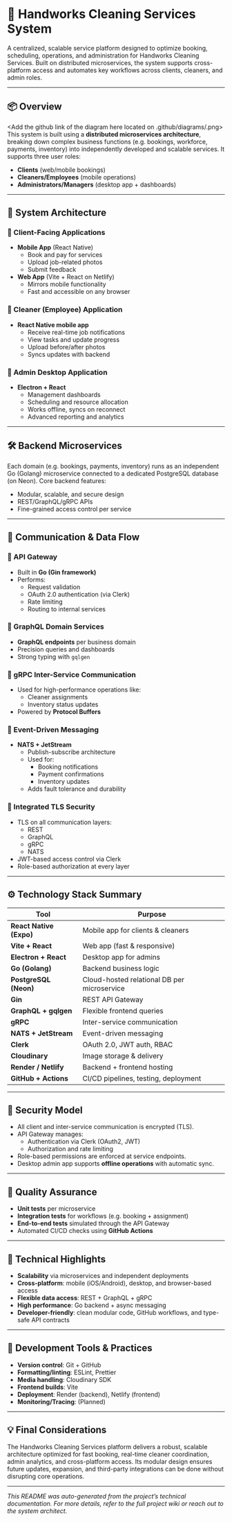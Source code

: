 # 🧹 Handworks Cleaning Services System

A centralized, scalable service platform designed to optimize booking, scheduling, operations, and administration for Handworks Cleaning Services. Built on distributed microservices, the system supports cross-platform access and automates key workflows across clients, cleaners, and admin roles.

---

## 📦 Overview

<Add the github link of the diagram here located on .github/diagrams/.png>
This system is built using a **distributed microservices architecture**, breaking down complex business functions (e.g. bookings, workforce, payments, inventory) into independently developed and scalable services. It supports three user roles:
- **Clients** (web/mobile bookings)
- **Cleaners/Employees** (mobile operations)
- **Administrators/Managers** (desktop app + dashboards)

---

## 🧭 System Architecture

### 🔹 Client-Facing Applications
- **Mobile App** (React Native)
  - Book and pay for services
  - Upload job-related photos
  - Submit feedback
- **Web App** (Vite + React on Netlify)
  - Mirrors mobile functionality
  - Fast and accessible on any browser

### 🔹 Cleaner (Employee) Application
- **React Native mobile app**
  - Receive real-time job notifications
  - View tasks and update progress
  - Upload before/after photos
  - Syncs updates with backend

### 🔹 Admin Desktop Application
- **Electron + React**
  - Management dashboards
  - Scheduling and resource allocation
  - Works offline, syncs on reconnect
  - Advanced reporting and analytics

---

## 🛠️ Backend Microservices

Each domain (e.g. bookings, payments, inventory) runs as an independent Go (Golang) microservice connected to a dedicated PostgreSQL database (on Neon). Core backend features:

- Modular, scalable, and secure design
- REST/GraphQL/gRPC APIs
- Fine-grained access control per service

---

## 🔗 Communication & Data Flow

### 🧰 API Gateway
- Built in **Go (Gin framework)**
- Performs:
  - Request validation
  - OAuth 2.0 authentication (via Clerk)
  - Rate limiting
  - Routing to internal services

### 🧠 GraphQL Domain Services
- **GraphQL endpoints** per business domain
- Precision queries and dashboards
- Strong typing with `gqlgen`

### 🔄 gRPC Inter-Service Communication
- Used for high-performance operations like:
  - Cleaner assignments
  - Inventory status updates
- Powered by **Protocol Buffers**

### 📡 Event-Driven Messaging
- **NATS + JetStream**
  - Publish-subscribe architecture
  - Used for:
    - Booking notifications
    - Payment confirmations
    - Inventory updates
  - Adds fault tolerance and durability

### 🔐 Integrated TLS Security
- TLS on all communication layers:
  - REST
  - GraphQL
  - gRPC
  - NATS
- JWT-based access control via Clerk
- Role-based authorization at every layer

---

## ⚙️ Technology Stack Summary

| Tool                     | Purpose |
|--------------------------|---------|
| **React Native (Expo)** | Mobile app for clients & cleaners |
| **Vite + React**         | Web app (fast & responsive) |
| **Electron + React**     | Desktop app for admins |
| **Go (Golang)**          | Backend business logic |
| **PostgreSQL (Neon)**    | Cloud-hosted relational DB per microservice |
| **Gin**                  | REST API Gateway |
| **GraphQL + gqlgen**     | Flexible frontend queries |
| **gRPC**                 | Inter-service communication |
| **NATS + JetStream**     | Event-driven messaging |
| **Clerk**                | OAuth 2.0, JWT auth, RBAC |
| **Cloudinary**           | Image storage & delivery |
| **Render / Netlify**     | Backend + frontend hosting |
| **GitHub + Actions**     | CI/CD pipelines, testing, deployment |

---

## 🔐 Security Model

- All client and inter-service communication is encrypted (TLS).
- API Gateway manages:
  - Authentication via Clerk (OAuth2, JWT)
  - Authorization and rate limiting
- Role-based permissions are enforced at service endpoints.
- Desktop admin app supports **offline operations** with automatic sync.

---

## 🧪 Quality Assurance

- **Unit tests** per microservice
- **Integration tests** for workflows (e.g. booking + assignment)
- **End-to-end tests** simulated through the API Gateway
- Automated CI/CD checks using **GitHub Actions**

---

## 🚀 Technical Highlights

- **Scalability** via microservices and independent deployments
- **Cross-platform**: mobile (iOS/Android), desktop, and browser-based access
- **Flexible data access**: REST + GraphQL + gRPC
- **High performance**: Go backend + async messaging
- **Developer-friendly**: clean modular code, GitHub workflows, and type-safe API contracts

---

## 🧰 Development Tools & Practices

- **Version control**: Git + GitHub
- **Formatting/linting**: ESLint, Prettier
- **Media handling**: Cloudinary SDK
- **Frontend builds**: Vite
- **Deployment**: Render (backend), Netlify (frontend)
- **Monitoring/Tracing**: (Planned)

---

## 💡 Final Considerations

The Handworks Cleaning Services platform delivers a robust, scalable architecture optimized for fast booking, real-time cleaner coordination, admin analytics, and cross-platform access. Its modular design ensures future updates, expansion, and third-party integrations can be done without disrupting core operations.

---

_This README was auto-generated from the project’s technical documentation. For more details, refer to the full project wiki or reach out to the system architect._
